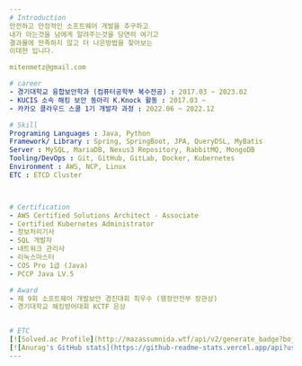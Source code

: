 ```yaml
---
# Introduction
안전하고 안정적인 소프트웨어 개발을 추구하고  
내가 아는것을 남에게 알려주는것을 당연히 여기고  
결과물에 만족하지 않고 더 나은방법을 찾아보는  
이대현 입니다.

mitenmetz@gmail.com

# career
- 경기대학교 융합보안학과 (컴퓨터공학부 복수전공) : 2017.03 ~ 2023.02
- KUCIS 소속 해킹 보안 동아리 K.Knock 활동 : 2017.03 ~ 
- 카카오 클라우드 스쿨 1기 개발자 과정 : 2022.06 ~ 2022.12

# Skill
Programing Languages : Java, Python  
Framework/ Library : Spring, SpringBoot, JPA, QueryDSL, MyBatis  
Server : MySQL, MariaDB, Nexus3 Repository, RabbitMQ, MongoDB  
Tooling/DevOps : Git, GitHub, GitLab, Docker, Kubernetes  
Environment : AWS, NCP, Linux  
ETC : ETCD Cluster  



# Certification
- AWS Certified Solutions Architect - Associate
- Certified Kubernetes Administrator
- 정보처리기사
- SQL 개발자
- 네트워크 관리사
- 리눅스마스터
- COS Pro 1급 (Java)
- PCCP Java LV.5

# Award
- 제 9회 소프트웨어 개발보안 경진대회 최우수 (행정안전부 장관상)
- 경기대학교 해킹방어대회 KCTF 은상  


# ETC
[![Solved.ac Profile](http://mazassumnida.wtf/api/v2/generate_badge?boj=sdst74)](https://solved.ac/sdst74/)
[![Anurag's GitHub stats](https://github-readme-stats.vercel.app/api?username=CptBluebear)](https://github.com/CptBluebear)
---
```


